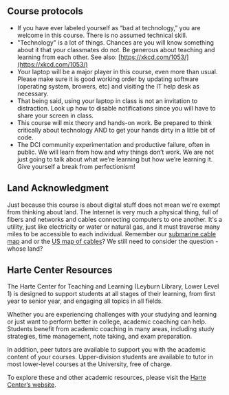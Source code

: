 ## Course protocols

* If you have ever labeled yourself as “bad at technology,” you are welcome in this course. There is no assumed technical skill. 
* "Technology" is a lot of things. Chances are you will know something about it that your classmates do not. Be generous about teaching and learning from each other. See also: [https://xkcd.com/1053/](https://xkcd.com/1053/)
* Your laptop will be a major player in this course, even more than usual. Please make sure it is good working order by updating software \(operating system, browers, etc\) and visiting the IT help desk as necessary. 
* That being said, using your laptop in class is not an invitation to distraction. Look up how to disable notifications since you will have to share your screen in class.
* This course will mix theory and hands-on work. Be prepared to think critically about technology AND to get your hands dirty in a little bit of code.
* The DCI community experimentation and productive failure, often in public. We will learn from how and why things don’t work. We are not just going to talk about what we’re learning but how we’re learning it. Give yourself a break from perfectionism!

## Land Acknowledgment

Just because this course is about digital stuff does not mean we're exempt from thinking about land. The Internet is very much a physical thing, full of fibers and networks and cables connecting computers to one another. It's a utility, just like electricity or water or natural gas, and it must traverse many miles to be accessible to each individual. Remember our [submarine cable map](https://www.submarinecablemap.com/) and or the [US map of cables](https://www.infrapedia.com/app)? We still need to consider the question - whose land? 

## Harte Center Resources

The Harte Center for Teaching and Learning (Leyburn Library, Lower Level 1) is designed to support students at all stages of their learning, from first year to senior year, and engaging all topics in all fields. 

Whether you are experiencing challenges with your studying and learning or just want to perform better in college, academic coaching can help. Students benefit from academic coaching in many areas, including study strategies, time management, note taking, and exam preparation.
 
In addition, peer tutors are available to support you with the academic content of your courses. Upper-division students are available to tutor in most lower-level courses at the University, free of charge.
 
To explore these and other academic resources, please visit the [Harte Center’s website](hartectl.wlu.edu/).